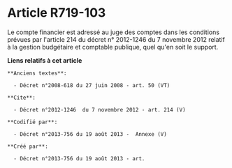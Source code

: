 # Article R719-103

Le compte financier est adressé au juge des comptes dans les conditions prévues par l'article 214 du décret n° 2012-1246 du 7
novembre 2012 relatif à la gestion budgétaire et comptable publique, quel qu'en soit le support.

**Liens relatifs à cet article**

	**Anciens textes**:

	  - Décret n°2008-618 du 27 juin 2008 - art. 50 (VT)

	**Cite**:

	  - Décret n°2012-1246  du 7 novembre 2012 - art. 214 (V)

	**Codifié par**:

	  - Décret n°2013-756 du 19 août 2013 -  Annexe (V)

	**Créé par**:

	  - Décret n°2013-756 du 19 août 2013 - art.
